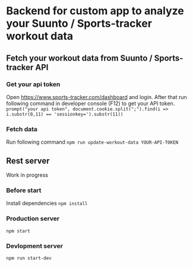 # Backend for custom app to analyze your Suunto / Sports-tracker workout data

## Fetch your workout data from Suunto / Sports-tracker API

### Get your api token

Open https://www.sports-tracker.com/dashboard and login. After that run following command in developer console (F12) to get your API token.
`prompt("your api token", document.cookie.split(";").find(i => i.substr(0,11) == 'sessionkey=').substr(11))`

### Fetch data

Run following command
`npm run update-workout-data YOUR-API-TOKEN`

## Rest server

Work in progress

### Before start

Install dependencies `npm install`

### Production server

`npm start`

### Devlopment server

`npm run start-dev`

